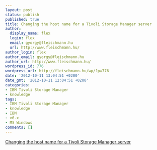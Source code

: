 ```yaml
---
layout: post
status: publish
published: true
title: Changing the host name for a Tivoli Storage Manager server
author:
  display_name: flex
  login: flex
  email: gyorgy@fleischmann.hu
  url: http://www.fleischmann.hu/
author_login: flex
author_email: gyorgy@fleischmann.hu
author_url: http://www.fleischmann.hu/
wordpress_id: 776
wordpress_url: http://fleischmann.hu/wp/?p=776
date: '2012-10-11 13:04:51 +0200'
date_gmt: '2012-10-11 12:04:51 +0200'
categories:
- IBM Tivoli Storage Manager
- knowledge
tags:
- IBM Tivoli Storage Manager
- knowledge
- IBM
- v6.x
- MS Windows
comments: []
---
```

<p><a href="http://pic.dhe.ibm.com/infocenter/tsminfo/v6r2/index.jsp?topic=/com.ibm.itsm.srv.doc/t_srv_mng_set_hostname_win.html">Changing the host name for a Tivoli Storage Manager server</a></p>
